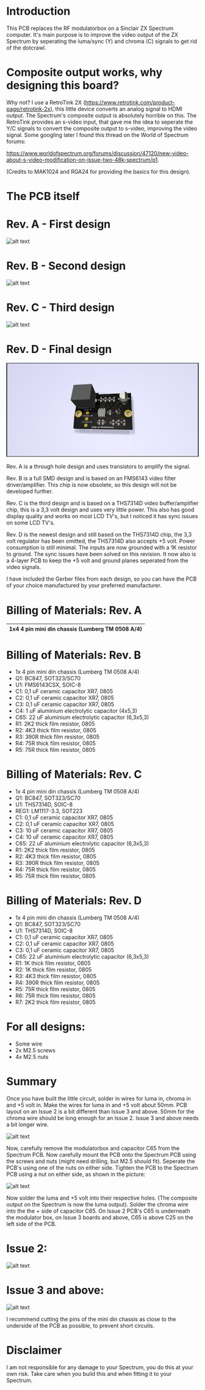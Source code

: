 # Introduction

This PCB replaces the RF modulatorbox on a Sinclair ZX Spectrum computer. It's main purpose is to improve the video output of the ZX Spectrum by seperating the luma/sync (Y) and chroma (C) signals to get rid of the dotcrawl.

# Composite output works, why designing this board?
Why not? I use a RetroTink 2X (https://www.retrotink.com/product-page/retrotink-2x), this little device converts an analog signal to HDMI output. The Spectrum's composite output is absolutely horrible on this. The RetroTink provides an s-video input, that gave me the idea to seperate the Y/C signals to convert the composite output to s-video, improving the video signal. Some googling later I found this thread on the World of Spectrum forums: 

https://www.worldofspectrum.org/forums/discussion/47120/new-video-about-s-video-modification-on-issue-two-48k-spectrum/p1. 

(Credits to MAK1024 and RGA24 for providing the basics for this design).

# The PCB itself

# Rev. A - First design
![alt text](https://github.com/redhawk668/ZX-Spectrum-S-Video/blob/master/Rev.%20A/Final%20Design.png)

# Rev. B - Second design
![alt text](https://github.com/redhawk668/ZX-Spectrum-S-Video/blob/master/Rev.%20B/Final%20Design%20Rev.%20B%20-%20Red.png)

# Rev. C - Third design
![alt text](https://github.com/redhawk668/ZX-Spectrum-S-Video/blob/master/Rev.%20C/S-VHS%20ZX%20Spectrum%20Rev.%20C%20Raytraced.png)

# Rev. D - Final design
![alt text](https://github.com/redhawk668/ZX-Spectrum-S-Video/blob/master/Rev.%20D/S-VHS%20ZX%20Spectrum%20Rev.%20D.png)

Rev. A is a through hole design and uses transistors to amplify the signal. 

Rev. B is a full SMD design and is based on an FMS6143 video filter driver/amplifier. This chip is now obsolete, so this design will not be developed further.

Rev. C is the third design and is based on a THS7314D video buffer/amplifier chip, this is a 3,3 volt design and uses very little power. This also has good display quality and works on most LCD TV's, but I noticed it has sync issues on some LCD TV's.

Rev. D is the newest design and still based on the THS7314D chip, the 3,3 volt regulator has been omitted, the THS7314D also accepts +5 volt. Power consumption is still minimal. The inputs are now grounded with a 1K resistor to ground. The sync issues have been solved on this revision. It now also is a 4-layer PCB to keep the +5 volt and ground planes seperated from the video signals.

I have included the Gerber files from each design, so you can have the PCB of your choice manufactured by your preferred manufacturer.

# Billing of Materials: Rev. A
| 1x4 4 pin mini din chassis (Lumberg TM 0508 A/4) |
|--------------------------------------------------|



# Billing of Materials: Rev. B
- 1x 4 pin mini din chassis (Lumberg TM 0508 A/4)
- Q1: BC847, SOT323/SC70
- U1: FMS6143CSX, SOIC-8
- C1: 0,1 uF ceramic capacitor XR7, 0805
- C2: 0,1 uF ceramic capacitor XR7, 0805
- C3: 0,1 uF ceramic capacitor XR7, 0805
- C4: 1 uF aluminium electrolytic capacitor (4x5,3)
- C65: 22 uF aluminium electrolytic capacitor (6,3x5,3)
- R1: 2K2 thick film resistor, 0805
- R2: 4K3 thick film resistor, 0805
- R3: 390R thick film resistor, 0805
- R4: 75R thick film resistor, 0805
- R5: 75R thick film resistor, 0805

# Billing of Materials: Rev. C
- 1x 4 pin mini din chassis (Lumberg TM 0508 A/4)
- Q1: BC847, SOT323/SC70
- U1: THS7314D, SOIC-8
- REG1: LM1117-3.3, SOT223
- C1: 0,1 uF ceramic capacitor XR7, 0805
- C2: 0,1 uF ceramic capacitor XR7, 0805
- C3: 10 uF ceramic capacitor XR7, 0805
- C4: 10 uF ceramic capacitor XR7, 0805
- C65: 22 uF aluminium electrolytic capacitor (6,3x5,3)
- R1: 2K2 thick film resistor, 0805
- R2: 4K3 thick film resistor, 0805
- R3: 390R thick film resistor, 0805
- R4: 75R thick film resistor, 0805
- R5: 75R thick film resistor, 0805

# Billing of Materials: Rev. D
- 1x 4 pin mini din chassis (Lumberg TM 0508 A/4)
- Q1: BC847, SOT323/SC70
- U1: THS7314D, SOIC-8
- C1: 0,1 uF ceramic capacitor XR7, 0805
- C2: 0,1 uF ceramic capacitor XR7, 0805
- C3: 0,1 uF ceramic capacitor XR7, 0805
- C65: 22 uF aluminium electrolytic capacitor (6,3x5,3)
- R1: 1K thick film resistor, 0805
- R2: 1K thick film resistor, 0805
- R3: 4K3 thick film resistor, 0805
- R4: 390R thick film resistor, 0805
- R5: 75R thick film resistor, 0805
- R6: 75R thick film resistor, 0805
- R7: 2K2 thick film resistor, 0805

# For all designs:
- Some wire
- 2x M2.5 screws
- 4x M2.5 nuts

# Summary
Once you have built the little circuit, solder in wires for luma in, chroma in and +5 volt in. Make the wires for luma in and +5 volt about 50mm. PCB layout on an Issue 2 is a bit different than Issue 3 and above. 50mm for the chroma wire should be long enough for an Issue 2. Issue 3 and above needs a bit longer wire. 

![alt text](https://github.com/redhawk668/ZX-Spectrum-S-Video/blob/master/IMG_20200522_165732.jpg)

Now, carefully remove the modulatorbox and capacitor C65 from the Spectrum PCB. Now carefully mount the PCB onto the Spectrum PCB using the screws and nuts (might need drilling, but M2.5 should fit). Seperate the PCB's using one of the nuts on either side. Tighten the PCB to the Spectrum PCB using a nut on either side, as shown in the picture:

![alt text](https://github.com/redhawk668/ZX-Spectrum-S-Video/blob/master/IMG_20200522_165952.jpg)

Now solder the luma and +5 volt into their respective holes. (The composite output on the Spectrum is now the luma output). Solder the chroma wire into the the + side of capacitor C65. On Issue 2 PCB's C65 is underneath the modulator box, on Issue 3 boards and above, C65 is above C25 on the left side of the PCB.

# Issue 2:

![alt text](https://github.com/redhawk668/ZX-Spectrum-S-Video/blob/master/IMG_20200524_162537.jpg)

# Issue 3 and above:

![alt text](https://github.com/redhawk668/ZX-Spectrum-S-Video/blob/master/IMG_20200522_165732.jpg)

I recommend cutting the pins of the mini din chassis as close to the underside of the PCB as possible, to prevent short circuits. 

# Disclaimer
I am not responsible for any damage to your Spectrum, you do this at your own risk. Take care when you build this and when fitting it to your Spectrum.


























